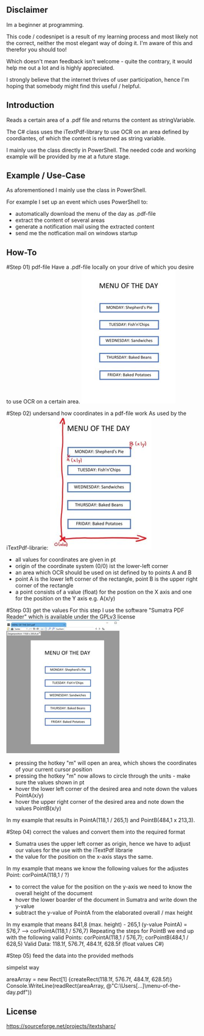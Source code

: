## Disclaimer
Im a beginner at programming.

This code / codesnipet is a result of my learning process and most likely
not the correct, neither the most elegant way of doing it.
I'm aware of this and therefor you should too!

Which doesn't mean feedback isn't welcome - quite the contrary,
it would help me out a lot and is highly appreciated.

I strongly believe that the internet thrives of user participation,
hence I'm hoping that somebody might find this useful / helpful. 

## Introduction
Reads a certain area of a .pdf file and returns the content as stringVariable.

The C# class uses the iTextPdf-library to use OCR on an area defined by coordiantes,
of which the content is returned as string variable.

I mainly use the class directly in PowerShell.
The needed code and working example will be provided by me at a future stage.

## Example / Use-Case
As aforementioned I mainly use the class in PowerShell.

For example I set up an event which uses PowerShell to:
- automatically download the menu of the day as .pdf-file
- extract the content of several areas
- generate a notification mail using the extracted content
- send me the notfication mail on windows startup

## How-To
#Step 01) pdf-file
Have a .pdf-file locally on your drive of which you desire to use OCR on a certain area.
![imgExamplePdf](/tut/samplepdf_s.jpg)


#Step 02) undersand how coordinates in a pdf-file work
As used by the iTextPdf-librarie:
![imgAnnotatedExamplePdf](/tut/samplepdf_annotation1_s.jpg)

- all values for coordinates are given in pt
- origin of the coordinate system (0/0) ist the lower-left corner
- an area which OCR should be used on ist defined by to points A and B
- point A is the lower left corner of the rectangle, point B is the upper right corner of the rectangle
- a point consists of a value (float) for the postion on the  X axis and one for the position on the Y axis e.g. A(x/y)

#Step 03) get the values
For this step I use the software "Sumatra PDF Reader" which is available under the GPLv3 license
![imgSumatra](/tut/sumatra_s.jpg)

- pressing the hotkey "m" will open an area, which shows the coordinates of your current cursor position
- pressing the hotkey "m" now allows to circle through the units - make sure the values shown in pt
- hover the lower left corner of the desired area and note down the values PointA(x/y)
- hover the upper right corner of the desired area and note down the values PointB(x/y)

In my example that results in PointA(118,1 / 265,1) and PointB(484,1 x 213,3).

#Step 04) correct the values and convert them into the required format

- Sumatra uses the upper left corner as origin, hence we have to adjust our values for the use with the iTextPdf librarie
- the value for the position on the x-axis stays the same.

In my example that means we know the following values for the adjustes Point: corPointA(118,1 / ?)

- to correct the value for the position on the y-axis we need to know the overall height of the document
- hover the lower boarder of the document in Sumatra and write down the y-value
- subtract the y-value of PointA from the elaborated overall / max height

In my example that means 841,8 (max. height) - 265,1 (y-value PointA) = 576,7 --> corPointA(118,1 / 576,7)
Repeating the steps for PointB we end up with the following valid Points: corPointA(118,1 / 576,7); corPointB(484,1 / 628,5)
Valid Data: 118.1f, 576.7f, 484.1f, 628.5f (float values C#)

#Step 05) feed the data into the provided methods

simpelst way

areaArray = new Rect[1] {createRect(118.1f, 576.7f, 484.1f, 628.5f)}
Console.WriteLine(readRect(areaArray, @"C:\Users\[...]\menu-of-the-day.pdf"))











## License
https://sourceforge.net/projects/itextsharp/
